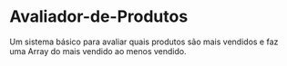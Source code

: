 # Avaliador-de-Produtos
Um sistema básico para avaliar quais produtos são mais vendidos e faz uma Array do mais vendido ao menos vendido.
